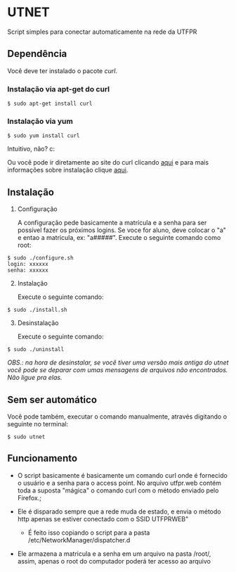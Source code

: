 # UTNET

Script simples para conectar automaticamente na rede da UTFPR

## Dependência

Você deve ter instalado o pacote *curl*.

### Instalação via apt-get do curl

```shell
$ sudo apt-get install curl
```

### Instalação via yum
   
```shell
$ sudo yum install curl 
```

Intuitivo, não? c:

Ou você pode ir diretamente ao site do curl clicando [aqui](http://curl.haxx.se) e para mais informações sobre instalação clique [aqui](http://curl.haxx.se/docs/install.html).

## Instalação

1. Configuração

	A configuração pede basicamente a matrícula e a senha para ser possível fazer os próximos logins. Se voce for aluno, deve colocar o "a" e entao a matricula, ex: "a#####". Execute o seguinte comando como root:

```shell
$ sudo ./configure.sh
login: xxxxxx
senha: xxxxxx
```

2. Instalação

	Execute o seguinte comando:

```shell
$ sudo ./install.sh
```

3. Desinstalação

	Execute o seguinte comando:

```shell
$ sudo ./uninstall

```

*OBS.: na hora de desinstalar, se você tiver uma versão mais antiga do utnet você pode se deparar com umas mensagens de arquivos não encontrados. Não ligue pra elas.*

## Sem ser automático

Você pode também, executar o comando manualmente, através digitando o seguinte no terminal:

```shell
$ sudo utnet
```

## Funcionamento

* O script basicamente é basicamente um comando curl onde é fornecido o usuário e a senha para o access point. No arquivo utfpr.web contém toda a suposta "mágica" o comando curl com o método enviado pelo Firefox.;

* Ele é disparado sempre que a rede muda de estado, e envia o método http apenas se estiver conectado com o SSID UTFPRWEB"

	- É feito isso copiando o script para a pasta /etc/NetworkManager/dispatcher.d

* Ele armazena a matricula e a senha em um arquivo na pasta /root/, assim, apenas o root do computador poderá ter acesso ao arquivo

